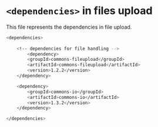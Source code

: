 # ```<dependencies>``` in files upload

This file represents the dependencies in file upload.


```sh
<dependencies>
	
	<!-- dependencies for file handling -->
    	<dependency>
		<groupId>commons-fileupload</groupId>
		<artifactId>commons-fileupload</artifactId>
		<version>1.2.2</version>
	</dependency>

	<dependency>
		<groupId>commons-io</groupId>
		<artifactId>commons-io</artifactId>
		<version>1.3.2</version>
	</dependency>

</dependencies>
```

